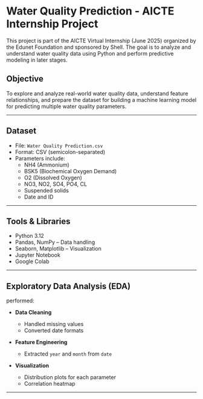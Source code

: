 #  Water Quality Prediction - AICTE Internship Project

This project is part of the AICTE Virtual Internship (June 2025) organized by the Edunet Foundation and sponsored by Shell. The goal is to analyze and understand water quality data using Python and perform predictive modeling in later stages.



##  Objective

To explore and analyze real-world water quality data, understand feature relationships, and prepare the dataset for building a machine learning model for predicting multiple water quality parameters.

---

##  Dataset

- File: `Water Quality Prediction.csv`
- Format: CSV (semicolon-separated)
- Parameters include:
  - NH4 (Ammonium)
  - BSK5 (Biochemical Oxygen Demand)
  - O2 (Dissolved Oxygen)
  - NO3, NO2, SO4, PO4, CL
  - Suspended solids
  - Date and ID

---

##  Tools & Libraries

- Python 3.12
- Pandas, NumPy – Data handling
- Seaborn, Matplotlib – Visualization
- Jupyter Notebook
- Google Colab
  

---

##  Exploratory Data Analysis (EDA)

 performed:

- **Data Cleaning**  
  - Handled missing values  
  - Converted date formats  

- **Feature Engineering**  
  - Extracted `year` and `month` from `date`  

- **Visualization**  
  - Distribution plots for each parameter  
  - Correlation heatmap  

---

